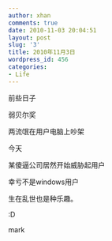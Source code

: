 ```yaml
---
author: xhan
comments: true
date: 2010-11-03 20:04:51
layout: post
slug: '3'
title: 2010年11月3日
wordpress_id: 456
categories:
- Life
---
```


前些日子

弱贝尔奖

两流氓在用户电脑上吵架

今天

某傻逼公司居然开始威胁起用户

幸亏不是windows用户

生在乱世也是种乐趣。

:D

mark
